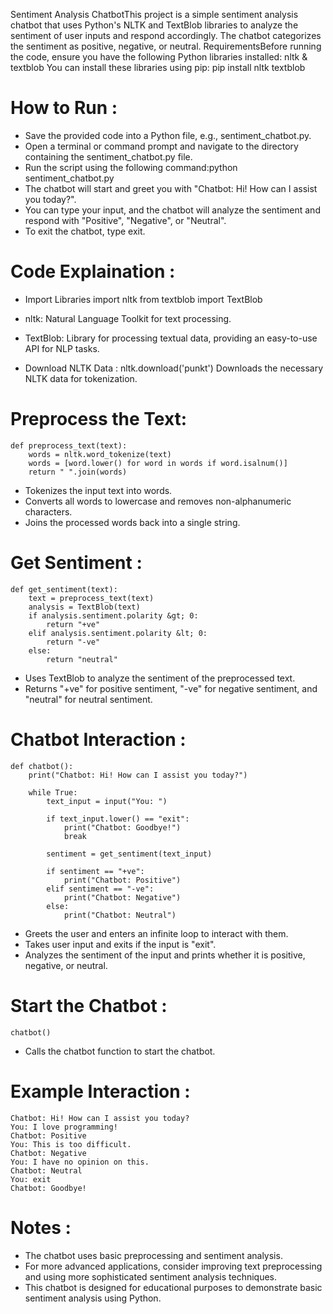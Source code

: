 Sentiment Analysis ChatbotThis project is a simple sentiment analysis chatbot that uses Python's NLTK and TextBlob libraries to analyze the sentiment of user inputs and respond accordingly. The chatbot categorizes the sentiment as positive, negative, or neutral.
RequirementsBefore running the code, ensure you have the following Python libraries installed: nltk & textblob
You can install these libraries using pip:
    pip install nltk textblob

# How to Run :
* Save the provided code into a Python file, e.g., sentiment_chatbot.py.
* Open a terminal or command prompt and navigate to the directory containing the sentiment_chatbot.py file.
* Run the script using the following command:python sentiment_chatbot.py
* The chatbot will start and greet you with "Chatbot: Hi! How can I assist you today?".
* You can type your input, and the chatbot will analyze the sentiment and respond with "Positive", "Negative", or "Neutral".
* To exit the chatbot, type exit.
  
# Code Explaination :
* Import Libraries
    import nltk
    from textblob import TextBlob

* nltk: Natural Language Toolkit for text processing.
* TextBlob: Library for processing textual data, providing an easy-to-use API for NLP tasks.
* Download NLTK Data :
    nltk.download('punkt')
Downloads the necessary NLTK data for tokenization.

# Preprocess the Text:
    def preprocess_text(text):
        words = nltk.word_tokenize(text)
        words = [word.lower() for word in words if word.isalnum()]
        return " ".join(words)
* Tokenizes the input text into words.
* Converts all words to lowercase and removes non-alphanumeric characters.
* Joins the processed words back into a single string.

# Get Sentiment :
    def get_sentiment(text):
        text = preprocess_text(text)
        analysis = TextBlob(text)
        if analysis.sentiment.polarity &gt; 0:
            return "+ve"
        elif analysis.sentiment.polarity &lt; 0:
            return "-ve"
        else:
            return "neutral"
* Uses TextBlob to analyze the sentiment of the preprocessed text.
* Returns "+ve" for positive sentiment, "-ve" for negative sentiment, and "neutral" for neutral sentiment.
  
# Chatbot Interaction :
    def chatbot():
        print("Chatbot: Hi! How can I assist you today?")
    
        while True:
            text_input = input("You: ")
        
            if text_input.lower() == "exit":
                print("Chatbot: Goodbye!")
                break
        
            sentiment = get_sentiment(text_input)
        
            if sentiment == "+ve":
                print("Chatbot: Positive")
            elif sentiment == "-ve":
                print("Chatbot: Negative")
            else:
                print("Chatbot: Neutral")
* Greets the user and enters an infinite loop to interact with them.
* Takes user input and exits if the input is "exit".
* Analyzes the sentiment of the input and prints whether it is positive, negative, or neutral.
  
# Start the Chatbot : 
    chatbot() 
* Calls the chatbot function to start the chatbot.

# Example Interaction : 
    Chatbot: Hi! How can I assist you today?
    You: I love programming!
    Chatbot: Positive
    You: This is too difficult.
    Chatbot: Negative
    You: I have no opinion on this.
    Chatbot: Neutral
    You: exit
    Chatbot: Goodbye!

# Notes :
* The chatbot uses basic preprocessing and sentiment analysis. 
* For more advanced applications, consider improving text preprocessing and using more sophisticated sentiment analysis techniques.
* This chatbot is designed for educational purposes to demonstrate basic sentiment analysis using Python.
